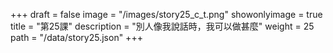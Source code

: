 +++
draft = false 
image = "/images/story25_c_t.png" 
showonlyimage = true 
title = "第25課" 
description = "別人像我說話時，我可以做甚麼"
weight = 25 
path = "/data/story25.json" 
+++
